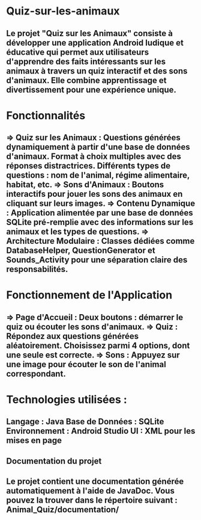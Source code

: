 # Quiz-sur-les-animaux
Le projet "Quiz sur les Animaux" consiste à développer une application Android ludique et éducative qui permet aux utilisateurs d'apprendre des faits intéressants sur les animaux à travers un quiz interactif et des sons d'animaux. Elle combine apprentissage et divertissement pour une expérience unique.
-----------------------------------------------------------------------------------------------------------------------------------------------------------------------------------------------------------------
# Fonctionnalités
=> Quiz sur les Animaux :
Questions générées dynamiquement à partir d'une base de données d'animaux.
Format à choix multiples avec des réponses distractrices.
Différents types de questions : nom de l'animal, régime alimentaire, habitat, etc.
=> Sons d'Animaux :
Boutons interactifs pour jouer les sons des animaux en cliquant sur leurs images.
=> Contenu Dynamique :
Application alimentée par une base de données SQLite pré-remplie avec des informations sur les animaux et les types de questions.
=> Architecture Modulaire :
Classes dédiées comme DatabaseHelper, QuestionGenerator et Sounds_Activity pour une séparation claire des responsabilités.
-----------------------------------------------------------------------------------------------------------------------------------------------------------------------------------------------------------------
# Fonctionnement de l'Application
=> Page d'Accueil :
Deux boutons : démarrer le quiz ou écouter les sons d'animaux.
=> Quiz :
Répondez aux questions générées aléatoirement.
Choisissez parmi 4 options, dont une seule est correcte.
=> Sons :
Appuyez sur une image pour écouter le son de l'animal correspondant.
-----------------------------------------------------------------------------------------------------------------------------------------------------------------------------------------------------------------
# Technologies utilisées : 
Langage : Java
Base de Données : SQLite
Environnement : Android Studio
UI : XML pour les mises en page
-----------------------------------------------------------------------------------------------------------------------------------------------------------------------------------------------------------------
## Documentation du projet
Le projet contient une documentation générée automatiquement à l'aide de JavaDoc. Vous pouvez la trouver dans le répertoire suivant : Animal_Quiz/documentation/
-----------------------------------------------------------------------------------------------------------------------------------------------------------------------------------------------------------------
